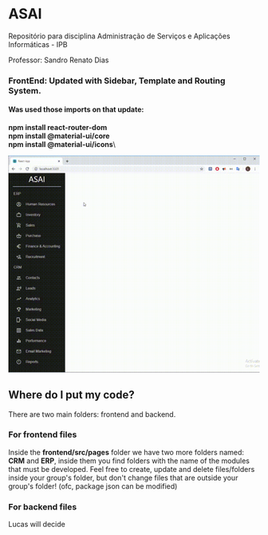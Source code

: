 # ASAI
Repositório para disciplina Administração de Serviços e Aplicações Informáticas - IPB

Professor: Sandro Renato Dias

### FrontEnd: Updated with Sidebar, Template and Routing System.
#### Was used those imports on that update:
**npm install react-router-dom**\
**npm install @material-ui/core**\
**npm install @material-ui/icons**\

![](Example.gif)

## Where do I put my code?
There are two main folders: frontend and backend.

### For frontend files
Inside the **frontend/src/pages** folder we have two more folders named: **CRM** and **ERP**, inside them you find folders with the name of the modules that must be developed. Feel free to create, update and delete files/folders inside your group's folder, but don't change files that are outside your group's folder! (ofc, package json can be modified)

### For backend files

Lucas will decide
